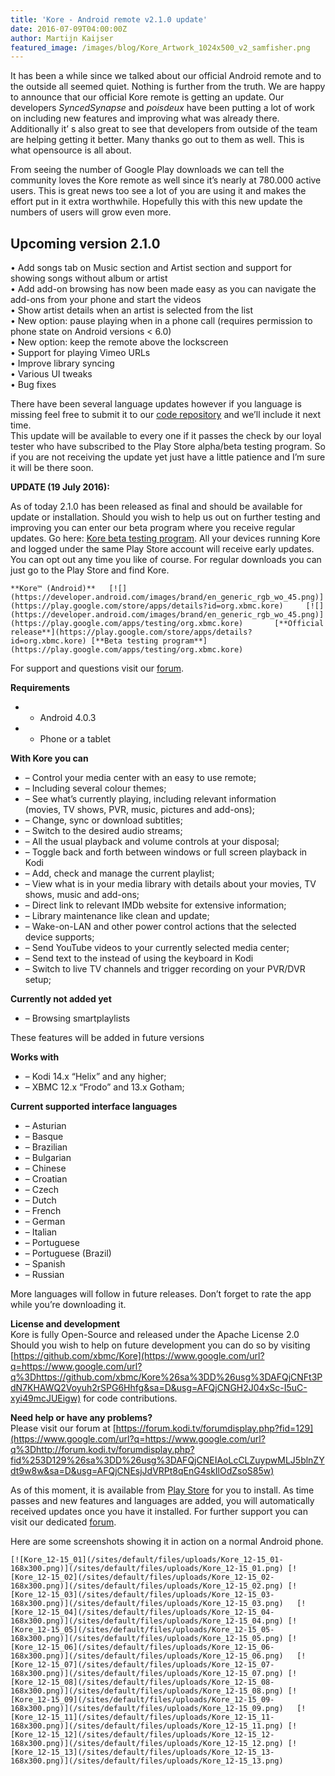 ```yaml
---
title: 'Kore - Android remote v2.1.0 update'
date: 2016-07-09T04:00:00Z
author: Martijn Kaijser
featured_image: /images/blog/Kore_Artwork_1024x500_v2_samfisher.png
---
```

It has been a while since we talked about our official Android remote and to the outside all seemed quiet. Nothing is further from the truth. We are happy to announce that our official Kore remote is getting an update. Our developers *SyncedSynapse* and *poisdeux* have been putting a lot of work on including new features and improving what was already there. Additionally it’ s also great to see that developers from outside of the team are helping getting it better. Many thanks go out to them as well. This is what opensource is all about.

 From seeing the number of Google Play downloads we can tell the community loves the Kore remote as well since it’s nearly at 780.000 active users. This is great news too see a lot of you are using it and makes the effort put in it extra worthwhile. Hopefully this with this new update the numbers of users will grow even more.

 Upcoming version 2.1.0
----------------------

 • Add songs tab on Music section and Artist section and support for showing songs without album or artist  
 • Add add-on browsing has now been made easy as you can navigate the add-ons from your phone and start the videos  
 • Show artist details when an artist is selected from the list  
 • New option: pause playing when in a phone call (requires permission to phone state on Android versions \< 6.0)  
 • New option: keep the remote above the lockscreen  
 • Support for playing Vimeo URLs  
 • Improve library syncing  
 • Various UI tweaks  
 • Bug fixes

 There have been several language updates however if you language is missing feel free to submit it to our [code repository](https://github.com/xbmc/Kore) and we’ll include it next time.  
 This update will be available to every one if it passes the check by our loyal tester who have subscribed to the Play Store alpha/beta testing program. So if you are not receiving the update yet just have a little patience and I’m sure it will be there soon.

 **UPDATE (19 July 2016):**

 As of today 2.1.0 has been released as final and should be available for update or installation. Should you wish to help us out on further testing and improving you can enter our beta program where you receive regular updates. Go here: [Kore beta testing program](https://play.google.com/apps/testing/org.xbmc.kore). All your devices running Kore and logged under the same Play Store account will receive early updates. You can opt out any time you like of course. For regular downloads you can just go to the Play Store and find Kore.

    **Kore™ (Android)**   [![](https://developer.android.com/images/brand/en_generic_rgb_wo_45.png)](https://play.google.com/store/apps/details?id=org.xbmc.kore)     [![](https://developer.android.com/images/brand/en_generic_rgb_wo_45.png)](https://play.google.com/apps/testing/org.xbmc.kore)       [**Official release**](https://play.google.com/store/apps/details?id=org.xbmc.kore) [**Beta testing program**](https://play.google.com/apps/testing/org.xbmc.kore)     

 For support and questions visit our [forum](https://forum.kodi.tv/forumdisplay.php?fid=129).

  

 **Requirements**

 
 * - Android 4.0.3
 * - Phone or a tablet
 
 **With Kore you can**

 
 * – Control your media center with an easy to use remote;
 * – Including several colour themes;
 * – See what’s currently playing, including relevant information  
 (movies, TV shows, PVR, music, pictures and add-ons);
 * – Change, sync or download subtitles;
 * – Switch to the desired audio streams;
 * – All the usual playback and volume controls at your disposal;
 * – Toggle back and forth between windows or full screen playback in Kodi
 * – Add, check and manage the current playlist;
 * – View what is in your media library with details about your movies, TV shows, music and add-ons;
 * – Direct link to relevant IMDb website for extensive information;
 * – Library maintenance like clean and update;
 * – Wake-on-LAN and other power control actions that the selected device supports;
 * – Send YouTube videos to your currently selected media center;
 * – Send text to the instead of using the keyboard in Kodi
 * – Switch to live TV channels and trigger recording on your PVR/DVR setup;
 
 **Currently not added yet**

 
 * – Browsing smartplaylists
 
 These features will be added in future versions

 **Works with**

 
 * – Kodi 14.x “Helix” and any higher;
 * – XBMC 12.x “Frodo” and 13.x Gotham;
 
 **Current supported interface languages**

 
 * – Asturian
 * – Basque
 * – Brazilian
 * – Bulgarian
 * – Chinese
 * – Croatian
 * – Czech
 * – Dutch
 * – French
 * – German
 * – Italian
 * – Portuguese
 * – Portuguese (Brazil)
 * – Spanish
 * – Russian
 
 More languages will follow in future releases. Don’t forget to rate the app while you’re downloading it.

 **License and development**  
 Kore is fully Open-Source and released under the Apache License 2.0  
 Should you wish to help on future development you can do so by visiting [https://github.com/xbmc/Kore](https://www.google.com/url?q=https://www.google.com/url?q%3Dhttps://github.com/xbmc/Kore%26sa%3DD%26usg%3DAFQjCNFt3PdN7KHAWQ2Voyuh2rSPG6Hhfg&sa=D&usg=AFQjCNGH2J04xSc-I5uC-xyi49mcJUEigw) for code contributions.

 **Need help or have any problems?**  
 Please visit our forum at [https://forum.kodi.tv/forumdisplay.php?fid=129](https://www.google.com/url?q=https://www.google.com/url?q%3Dhttp://forum.kodi.tv/forumdisplay.php?fid%253D129%26sa%3DD%26usg%3DAFQjCNEIAoLcCLZuypwMLJ5blnZYdt9w8w&sa=D&usg=AFQjCNEsjJdVRPt8qEnG4skIlOdZsoS85w)

 As of this moment, it is available from [Play Store](https://play.google.com/store/apps/details?id=org.xbmc.kore) for you to install. As time passes and new features and languages are added, you will automatically received updates once you have it installed. For further support you can visit our dedicated [forum](https://forum.kodi.tv/forumdisplay.php?fid=129).

 Here are some screenshots showing it in action on a normal Android phone.

  

    [![Kore_12-15_01](/sites/default/files/uploads/Kore_12-15_01-168x300.png)](/sites/default/files/uploads/Kore_12-15_01.png) [![Kore_12-15_02](/sites/default/files/uploads/Kore_12-15_02-168x300.png)](/sites/default/files/uploads/Kore_12-15_02.png) [![Kore_12-15_03](/sites/default/files/uploads/Kore_12-15_03-168x300.png)](/sites/default/files/uploads/Kore_12-15_03.png)   [![Kore_12-15_04](/sites/default/files/uploads/Kore_12-15_04-168x300.png)](/sites/default/files/uploads/Kore_12-15_04.png) [![Kore_12-15_05](/sites/default/files/uploads/Kore_12-15_05-168x300.png)](/sites/default/files/uploads/Kore_12-15_05.png) [![Kore_12-15_06](/sites/default/files/uploads/Kore_12-15_06-168x300.png)](/sites/default/files/uploads/Kore_12-15_06.png)   [![Kore_12-15_07](/sites/default/files/uploads/Kore_12-15_07-168x300.png)](/sites/default/files/uploads/Kore_12-15_07.png) [![Kore_12-15_08](/sites/default/files/uploads/Kore_12-15_08-168x300.png)](/sites/default/files/uploads/Kore_12-15_08.png) [![Kore_12-15_09](/sites/default/files/uploads/Kore_12-15_09-168x300.png)](/sites/default/files/uploads/Kore_12-15_09.png)   [![Kore_12-15_11](/sites/default/files/uploads/Kore_12-15_11-168x300.png)](/sites/default/files/uploads/Kore_12-15_11.png) [![Kore_12-15_12](/sites/default/files/uploads/Kore_12-15_12-168x300.png)](/sites/default/files/uploads/Kore_12-15_12.png) [![Kore_12-15_13](/sites/default/files/uploads/Kore_12-15_13-168x300.png)](/sites/default/files/uploads/Kore_12-15_13.png)     

  